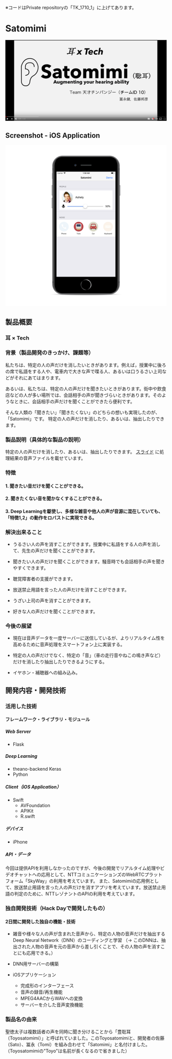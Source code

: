 ※コードはPrivate repositoryの「TK_1710_1」に上げてあります。

# Satomimi

[![Satomimi video](./images/video_thumnail.png)](https://youtu.be/OLCrGWSY-ow)

## Screenshot - iOS Application

![Satomimi ios](./images/Satomimi-iOS.png)

## 製品概要
### 耳 × Tech

### 背景（製品開発のきっかけ、課題等）

私たちは、特定の人の声だけを消したいときがあります。例えば，授業中に後ろの席で私語をする人や、電車内で大きな声で喋る人、あるいは口うるさい上司などがそれにあてはまります。

あるいは、私たちは、特定の人の声だけを聞きたいときがあります。街中や飲食店などの人が多い場所では、会話相手の声が聞きづらいときがあります。そのようなときに、会話相手の声だけを聞くことができたら便利です。

そんな人類の「聞きたい」「聞きたくない」のどちらの想いも実現したのが、「Satomimi」です。
特定の人の声だけを消したり、あるいは、抽出したりできます。

### 製品説明（具体的な製品の説明）

特定の人の声だけを消したり、あるいは、抽出したりできます。
[スライド](https://drive.google.com/file/d/0ByyrSt4B2stFcThYZVFUUUVZMUk/view?usp=sharing)
に処理結果の音声ファイルを載せています。

### 特徴

#### 1. 聞きたい音だけを聞くことができる。

#### 2. 聞きたくない音を聞かなくすることができる。

#### 3. Deep Learningを駆使し、多様な雑音や他人の声が音源に混在していても、「特徴1,2」の動作をロバストに実現できる。

### 解決出来ること
- うるさい人の声を消すことができます。授業中に私語をする人の声を消して、先生の声だけを聞くことができます。

- 聞きたい人の声だけを聞くことができます。騒音時でも会話相手の声を聞きやすくできます。

- 聴覚障害者の支援ができます。

- 放送禁止用語を言った人の声だけを消すことができます。

- うざい上司の声を消すことができます。

- 好きな人の声だけを聞くことができます。

### 今後の展望

- 現在は音声データを一度サーバーに送信しているが、よりリアルタイム性を高めるために音声処理をスマートフォン上に実装する。

- 特定の人の声だけでなく、特定の「音」（車の走行音やねこの鳴き声など）だけを消したり抽出したりできるようにする。

- イヤホン・補聴器への組み込み。

## 開発内容・開発技術

### 活用した技術

#### フレームワーク・ライブラリ・モジュール

##### Web Server
* Flask

##### Deep Learning
* theano-backend Keras
* Python

##### Client（iOS Application）
* Swift
  * AVFoundation
  * APIKit
  * R.swift

##### デバイス
* iPhone

##### API・データ
今回は提供APIを利用しなかったのですが、今後の開発でリアルタイム処理やビデオチャットへの応用として、NTTコミュニケーションズのWebRTCプラットフォーム「SkyWay」の利用を考えています。
また、Satomimiの応用例として、放送禁止用語を言った人の声だけを消すアプリを考えています。放送禁止用語の判定のために、NTTレゾナントのAPIの利用を考えています。

### 独自開発技術（Hack Dayで開発したもの）

#### 2日間に開発した独自の機能・技術

* 雑音や様々な人の声が含まれた音声から、特定の人物の音声だけを抽出するDeep Neural Network（DNN）のコーディングと学習
（-> このDNNは、抽出された人物の音声を元の音声から差し引くことで、その人物の声を消すことにも応用できる。）

* DNN用サーバーの構築

* iOSアプリケーション
  - 完成形のインターフェース
  - 音声の録音/再生機能
  - MPEG4AACからWAVへの変換
  - サーバーを介した音声変換機能
  
### 製品名の由来
聖徳太子は複数話者の声を同時に聞き分けることから「豊聡耳（Toyosatomimi）」と呼ばれていました。このToyosatomimiと、開発者の佐藤（Sato）、冨永（Tomi）を組み合わせて「Satomimi」と名付けました。（Toyosatomimiの"Toyo"は名前が長くなるので省きました）

